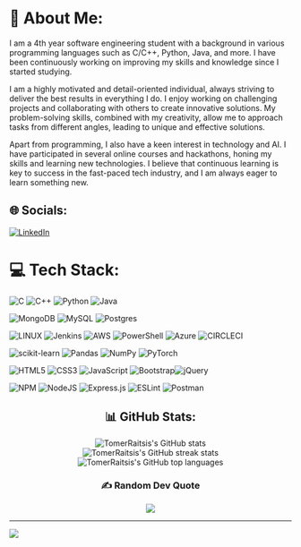 # 💫 About Me:
I am a 4th year software engineering student with a background in various programming languages such as C/C++, Python, Java, and more. I have been continuously working on improving my skills and knowledge since I started studying.<br>

I am a highly motivated and detail-oriented individual, always striving to deliver the best results in everything I do. I enjoy working on challenging projects and collaborating with others to create innovative solutions. My problem-solving skills, combined with my creativity, allow me to approach tasks from different angles, leading to unique and effective solutions.<br>

Apart from programming, I also have a keen interest in technology and AI. I have participated in several online courses and hackathons, honing my skills and learning new technologies. I believe that continuous learning is key to success in the fast-paced tech industry, and I am always eager to learn something new.<br>

## 🌐 Socials:
[![LinkedIn](https://img.shields.io/badge/LinkedIn-%230077B5.svg?logo=linkedin&logoColor=white)](https://linkedin.com/in/https://www.linkedin.com/in/tomer-raitsis/) 

# 💻 Tech Stack:
![C](https://img.shields.io/badge/c-%2300599C.svg?style=for-the-badge&logo=c&logoColor=white) ![C++](https://img.shields.io/badge/c++-%2300599C.svg?style=for-the-badge&logo=c%2B%2B&logoColor=white) ![Python](https://img.shields.io/badge/python-3670A0?style=for-the-badge&logo=python&logoColor=ffdd54) ![Java](https://img.shields.io/badge/java-%23ED8B00.svg?style=for-the-badge&logo=java&logoColor=white)<br>

 ![MongoDB](https://img.shields.io/badge/MongoDB-%234ea94b.svg?style=for-the-badge&logo=mongodb&logoColor=white) ![MySQL](https://img.shields.io/badge/mysql-%2300f.svg?style=for-the-badge&logo=mysql&logoColor=white) ![Postgres](https://img.shields.io/badge/postgres-%23316192.svg?style=for-the-badge&logo=postgresql&logoColor=white)<br>

 ![LINUX](https://img.shields.io/badge/Linux-FCC624?style=for-the-badge&logo=linux&logoColor=black) ![Jenkins](https://img.shields.io/badge/jenkins-%232C5263.svg?style=for-the-badge&logo=jenkins&logoColor=white)  ![AWS](https://img.shields.io/badge/AWS-%23FF9900.svg?style=for-the-badge&logo=amazon-aws&logoColor=white) ![PowerShell](https://img.shields.io/badge/PowerShell-%235391FE.svg?style=for-the-badge&logo=powershell&logoColor=white) ![Azure](https://img.shields.io/badge/azure-%230072C6.svg?style=for-the-badge&logo=microsoftazure&logoColor=white) ![CIRCLECI](https://img.shields.io/badge/CIRCLECI-02303A.svg?style=for-the-badge&logo=CIRCLECI&logoColor=white&color=%23343434)<br>

 ![scikit-learn](https://img.shields.io/badge/scikit--learn-%23F7931E.svg?style=for-the-badge&logo=scikit-learn&logoColor=white) ![Pandas](https://img.shields.io/badge/pandas-%23150458.svg?style=for-the-badge&logo=pandas&logoColor=white) ![NumPy](https://img.shields.io/badge/numpy-%23013243.svg?style=for-the-badge&logo=numpy&logoColor=white) ![PyTorch](https://img.shields.io/badge/PyTorch-%23EE4C2C.svg?style=for-the-badge&logo=PyTorch&logoColor=white)
 
 ![HTML5](https://img.shields.io/badge/html5-%23E34F26.svg?style=for-the-badge&logo=html5&logoColor=white) ![CSS3](https://img.shields.io/badge/css3-%231572B6.svg?style=for-the-badge&logo=css3&logoColor=white) ![JavaScript](https://img.shields.io/badge/javascript-%23323330.svg?style=for-the-badge&logo=javascript&logoColor=%23F7DF1E) ![Bootstrap](https://img.shields.io/badge/bootstrap-%23563D7C.svg?style=for-the-badge&logo=bootstrap&logoColor=white)![jQuery](https://img.shields.io/badge/jquery-%230769AD.svg?style=for-the-badge&logo=jquery&logoColor=white) <br>

![NPM](https://img.shields.io/badge/NPM-%23000000.svg?style=for-the-badge&logo=npm&logoColor=white) ![NodeJS](https://img.shields.io/badge/node.js-6DA55F?style=for-the-badge&logo=node.js&logoColor=white) ![Express.js](https://img.shields.io/badge/express.js-%23404d59.svg?style=for-the-badge&logo=express&logoColor=%2361DAFB)    ![ESLint](https://img.shields.io/badge/ESLint-4B3263?style=for-the-badge&logo=eslint&logoColor=white) ![Postman](https://img.shields.io/badge/Postman-FF6C37?style=for-the-badge&logo=postman&logoColor=white) <br>

<div align="center">
  <h2>📊 GitHub Stats:</h2>
  <img src="https://github-readme-stats.vercel.app/api?username=TomerRaitsis&theme=dark&hide_border=false&include_all_commits=true&count_private=true" alt="TomerRaitsis's GitHub stats"><br/>
  <img src="https://github-readme-streak-stats.herokuapp.com/?user=TomerRaitsis&theme=dark&hide_border=false" alt="TomerRaitsis's GitHub streak stats"><br/>
  <img src="https://github-readme-stats.vercel.app/api/top-langs/?username=TomerRaitsis&theme=dark&hide_border=false&include_all_commits=true&count_private=false&layout=compact" alt="TomerRaitsis's GitHub top languages"><br/>
</div>

<div align="center">
  <h3>✍️ Random Dev Quote</h3>
  <img src="https://quotes-github-readme.vercel.app/api?type=horizontal&theme=radical" />
</div>

---
[![](https://visitcount.itsvg.in/api?id=TomerRaitsis&icon=2&color=0)](https://visitcount.itsvg.in)
